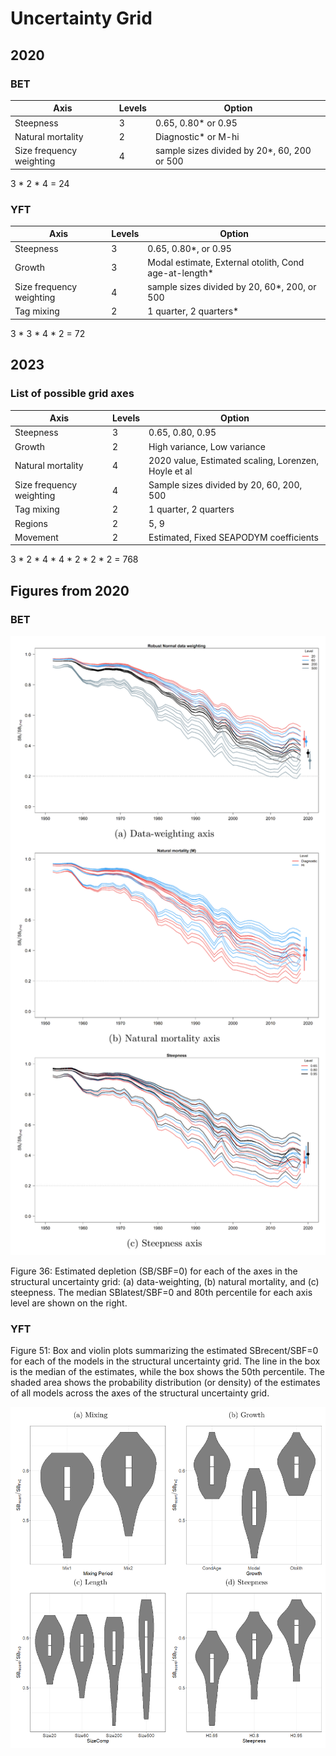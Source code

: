 # Uncertainty Grid

## 2020

### BET

Axis                     | Levels | Option
------------------------ | ------ | -------------------------------------------
Steepness                |      3 | 0.65, 0.80* or 0.95
Natural mortality        |      2 | Diagnostic* or M-hi
Size frequency weighting |      4 | sample sizes divided by 20*, 60, 200 or 500

3 * 2 * 4 = 24

### YFT

Axis                     | Levels | Option
------------------------ | ------ | -----------------------------------------------------
Steepness                |      3 | 0.65, 0.80*, or 0.95
Growth                   |      3 | Modal estimate, External otolith, Cond age-at-length*
Size frequency weighting |      4 | sample sizes divided by 20, 60*, 200, or 500
Tag mixing               |      2 | 1 quarter, 2 quarters*

3 * 3 * 4 * 2 = 72

## 2023

### List of possible grid axes

Axis                     | Levels | Option
------------------------ | ------ | -----------------------------------------------------
Steepness                |      3 | 0.65, 0.80, 0.95
Growth                   |      2 | High variance, Low variance
Natural mortality        |      4 | 2020 value, Estimated scaling, Lorenzen, Hoyle et al
Size frequency weighting |      4 | Sample sizes divided by 20, 60, 200, 500
Tag mixing               |      2 | 1 quarter, 2 quarters
Regions                  |      2 | 5, 9
Movement                 |      2 | Estimated, Fixed SEAPODYM coefficients

3 * 2 * 4 * 4 * 2 * 2 * 2 = 768

## Figures from 2020

### BET

<p><img src="bet_2020_figure_36.png" width="700">

Figure 36: Estimated depletion (SB/SBF=0) for each of the axes in the structural
uncertainty grid: (a) data-weighting, (b) natural mortality, and (c) steepness.
The median SBlatest/SBF=0 and 80th percentile for each axis level are shown on
the right.

### YFT

Figure 51: Box and violin plots summarizing the estimated SBrecent/SBF=0 for
each of the models in the structural uncertainty grid. The line in the box is
the median of the estimates, while the box shows the 50th percentile. The shaded
area shows the probability distribution (or density) of the estimates of all
models across the axes of the structural uncertainty grid.

<p><img src="yft_2020_figure_51.png" width="700">
